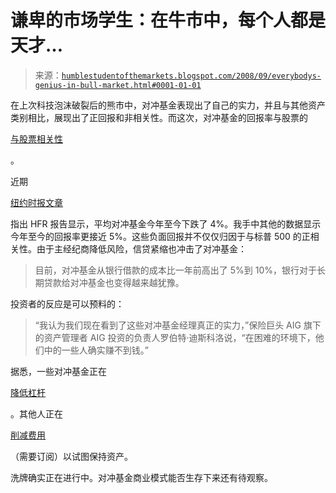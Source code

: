 <!--yml

分类：未分类

日期：2024-05-18 01:05:14

-->

# 谦卑的市场学生：在牛市中，每个人都是天才…

> 来源：[`humblestudentofthemarkets.blogspot.com/2008/09/everybodys-genius-in-bull-market.html#0001-01-01`](https://humblestudentofthemarkets.blogspot.com/2008/09/everybodys-genius-in-bull-market.html#0001-01-01)

在上次科技泡沫破裂后的熊市中，对冲基金表现出了自己的实力，并且与其他资产类别相比，展现出了正回报和非相关性。而这次，对冲基金的回报率与股票的

[与股票相关性](http://humblestudentofthemarkets.blogspot.com/2007/11/what-exactly-are-hedge-funds-hedging.html)

。

近期

[纽约时报文章](http://www.nytimes.com/2008/09/12/business/12hedge.html?_r=3&adxnnl=1&oref=slogin&ref=business&adxnnlx=1221264139-m0u2ewA3T4zK0XcbqF1/Mg)

指出 HFR 报告显示，平均对冲基金今年至今下跌了 4%。我手中其他的数据显示今年至今的回报率更接近 5%。这些负面回报并不仅仅归因于与标普 500 的正相关性。由于主经纪商降低风险，信贷紧缩也冲击了对冲基金：

> 目前，对冲基金从银行借款的成本比一年前高出了 5%到 10%，银行对于长期贷款给对冲基金也变得越来越犹豫。

投资者的反应是可以预料的：

> “我认为我们现在看到了这些对冲基金经理真正的实力，”保险巨头 AIG 旗下的资产管理者 AIG 投资的负责人罗伯特·迪斯科洛说，“在困难的环境下，他们中的一些人确实赚不到钱。”

据悉，一些对冲基金正在

[降低杠杆](http://www.nypost.com/seven/09092008/business/hedge_hogs_hunker_128180.htm)

。其他人正在

[削减费用](http://online.wsj.com/article/SB122088635023910151.html)

（需要订阅）以试图保持资产。

洗牌确实正在进行中。对冲基金商业模式能否生存下来还有待观察。
